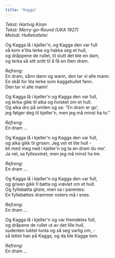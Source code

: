 ```yaml
---
title: "Kagga"
---
```


_Tekst: Hartvig Kiran_  
_Tekst: Merry-go-Round (UKA 1927)_  
_Melodi: Huttetuttetei_  

Og Kagga lå i kjeller'n, og Kagga den var full  
så kom e'lita lerke og hakka seg et hull,  
og dråppene de rullet, til slutt det ble en dam,  
og lerka så sitt snitt til å få en liten dram.  

_*Refreng:*_  
En dram, sånn dann og wann, den tar vi alle mann.  
En skål for lita lerke som kaggehullet fann.  
Den tar vi alle mann!  

Og Kagga lå i kjeller'n og Kagga den var full,  
og lerka gikk til alka og hvisket om et hull.  
Og alka dro på smilen og sa: "En dram er go',   
jeg følger deg til kjeller'n, men jeg må minst ha to."  

_*Refreng:*_  
En dram ...  

Og Kagga lå i kjeller'n og Kagga den var full,  
og alka gikk til grisen: Jeg vet et lite hull -  
bli med meg ned i kjeller'n og ta en dram du me'.  
Ja vel, sa fyllesvinet, men jeg må minst ha tre.  

_*Refreng:*_  
En dram ...  

Og Kagga lå i kjeller'n og Kagga den var full,  
og grisen gikk tl bøtta og vrøvlet om et hull.  
Og fyllebøtta gliste, men sa i parentes:  
En fyllebøttes drammer noters må i snes.  
 
_*Refreng:*_  
En dram ...  

Og Kagga lå i kjeller'n og var fremdeles full,  
og dråpene de rullet ut av det lille hull,  
sudenten luktet lunta og så seg varlig om, -  
så lettet han på Kagga, og da ble Kagga tom.  

_*Refreng:*_  
En dram ...  